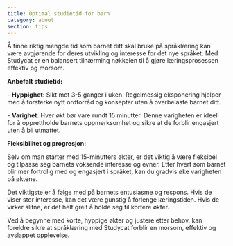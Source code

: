 ```yaml
---
title: Optimal studietid for barn
category: about
section: tips
---
```

Å finne riktig mengde tid som barnet ditt skal bruke på språklæring kan være avgjørende for deres utvikling og interesse for det nye språket. Med Studycat er en balansert tilnærming nøkkelen til å gjøre læringsprosessen effektiv og morsom.


**Anbefalt studietid:**


\- **Hyppighet**: Sikt mot 3\-5 ganger i uken. Regelmessig eksponering hjelper med å forsterke nytt ordforråd og konsepter uten å overbelaste barnet ditt.


\- **Varighet**: Hver økt bør vare rundt 15 minutter. Denne varigheten er ideell for å opprettholde barnets oppmerksomhet og sikre at de forblir engasjert uten å bli utmattet.


**Fleksibilitet og progresjon:**


Selv om man starter med 15\-minutters økter, er det viktig å være fleksibel og tilpasse seg barnets voksende interesse og evner. Etter hvert som barnet blir mer fortrolig med og engasjert i språket, kan du gradvis øke varigheten på øktene.


Det viktigste er å følge med på barnets entusiasme og respons. Hvis de viser stor interesse, kan det være gunstig å forlenge læringstiden. Hvis de virker slitne, er det helt greit å holde seg til kortere økter.


Ved å begynne med korte, hyppige økter og justere etter behov, kan foreldre sikre at språklæring med Studycat forblir en morsom, effektiv og avslappet opplevelse.